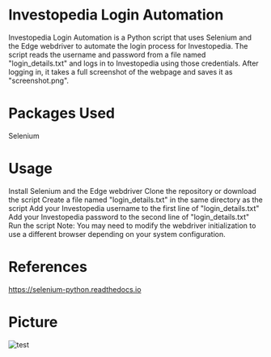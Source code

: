 
# Investopedia Login Automation

Investopedia Login Automation is a Python script that uses Selenium and the Edge webdriver to automate the login process for Investopedia. The script reads the username and password from a file named "login_details.txt" and logs in to Investopedia using those credentials. After logging in, it takes a full screenshot of the webpage and saves it as "screenshot.png".

# Packages Used

Selenium

# Usage

Install Selenium and the Edge webdriver
Clone the repository or download the script
Create a file named "login_details.txt" in the same directory as the script
Add your Investopedia username to the first line of "login_details.txt"
Add your Investopedia password to the second line of "login_details.txt"
Run the script
Note: You may need to modify the webdriver initialization to use a different browser depending on your system configuration.

# References

https://selenium-python.readthedocs.io


# Picture

![test](https://raw.githubusercontent.com/johngunerli/investopedia_logger/master/screenshot.png)

